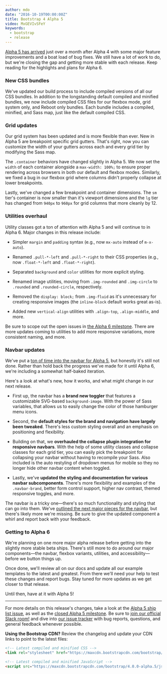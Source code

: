```yaml
---
author: mdo
date: "2016-10-19T00:00:00Z"
title: Bootstrap 4 Alpha 5
video: MxGEVIvSFeY
keywords:
  - bootstrap
  - release
---
```


[Alpha 5 has arrived](https://v4-alpha.getbootstrap.com/) just over a month after Alpha 4 with some major feature improvements and a boat load of bug fixes. We still have a lot of work to do, but we're closing the gap and getting more stable with each release. Keep reading for the highlights and plans for Alpha 6.

### New CSS bundles

We've updated our build process to include compiled versions of all our CSS bundles. In addition to the longstanding default compiled and minified bundles, we now include compiled CSS files for our flexbox mode, grid system only, and Reboot only bundles. Each bundle includes a compiled, minified, and Sass map, just like the default compiled CSS.

### Grid updates

Our grid system has been updated and is more flexible than ever. New in Alpha 5 are breakpoint specific grid gutters. That's right, now you can customize the width of your gutters across each and every grid tier by modifying the Sass map.

The `.container` behaviors have changed slightly in Alpha 5. We now set the `width` of each container alongside a `max-width: 100%;` to ensure proper rendering across browsers in both our default and flexbox modes. Similarly, we fixed a bug in our flexbox grid where columns didn't properly collapse at lower breakpoints.

Lastly, we've changed a few breakpoint and container dimensions. The `sm` tier's container is now smaller than it's viewport dimensions and the `lg` tier has changed from `940px` to `960px` for grid columns that more cleanly by 12.

### Utilities overhaul

Utility classes got a ton of attention with Alpha 5 and will continue to in Alpha 6. Major changes in this release include:

- Simpler `margin` and `padding` syntax (e.g., now `mx-auto` instead of `m-x-auto`).

- Renamed `.pull-*-left` and `.pull-*-right` to their CSS properties (e.g., now `.float-*-left` and `.float-*-right`).

- Separated `background` and `color` utilities for more explicit styling.

- Renamed image utilities, moving from `.img-rounded` and `.img-circle` to `.rounded` and `.rounded-circle`, respectively.

- Removed the `display: block;` from `.img-fluid` as it's unnecessary for creating responsive images (the `inline-block` default works great as-is).

- Added new `vertical-align` utilities with `.align-top`, `.align-middle`, and more.

Be sure to scope out the open issues in [the Alpha 6 milestone](https://github.com/twbs/bootstrap/milestone/39). There are more updates coming to utilities to add more responsive variations, more consistent naming, and more.

### Navbar updates

We've put a [ton of time into the navbar for Alpha 5](https://github.com/twbs/bootstrap/pull/19890), but honestly it's still not done. Rather than hold back the progress we've made for it until Alpha 6, we're including a somewhat half-baked iteration.

Here's a look at what's new, how it works, and what might change in our next release.

- First up, the navbar has a **brand new toggler** that features a customizable SVG-based `background-image`. With the power of Sass variables, that allows us to easily change the color of those hamburger menu icons.

- Second, the **default styles for the brand and navigation have largely been tweaked**. There's less custom styling overall and an emphasis on positioning and flexibility.

- Building on that, we **overhauled the collapse plugin integration for responsive navbars**. With the help of some utility classes and collapse classes for each grid tier, you can easily pick the breakpoint for collapsing your navbar without having to recompile your Sass. Also included is the auto restyling of dropdown menus for mobile so they no longer hide other navbar content when toggled.

- Lastly, we've **updated the styling and documentation for various navbar subcomponents**. There's more flexibility and examples of the `.navbar-brand`, better form control support, higher nav contrast, themed responsive toggles, and more.

The navbar is a tricky one—there's so much functionality and styling that can go into them. We've [outlined the next major pieces for the navbar](https://github.com/twbs/bootstrap/issues/20937), but there's likely more we're missing. Be sure to give the updated component a whirl and report back with your feedback.

### Getting to Alpha 6

We're planning on one more major alpha release before getting into the slightly more stable beta ships. There's still more to do around our major components—the navbar, flexbox variants, utilities, and accessibility—before we button things up.

Once done, we'll review all on our docs and update all our example templates to the latest and greatest. From there we'll need your help to test these changes and report bugs. Stay tuned for more updates as we get closer to that release.

Until then, have at it with Alpha 5!

---

For more details on this release's changes, take a look at the [Alpha 5 ship list issue](https://github.com/twbs/bootstrap/issues/20630), as well as the [closed Alpha 5 milestone](https://github.com/twbs/bootstrap/milestone/36?closed=1). Be sure to [join our official Slack room!](https://bootstrap-slack.herokuapp.com) and dive into [our issue tracker](https://github.com/twbs/bootstrap/issues/) with bug reports, questions, and general feedback whenever possible.

**Using the Bootstrap CDN?** Review the changelog and update your CDN links to point to the latest files:

```html
<!-- Latest compiled and minified CSS -->
<link rel="stylesheet" href="https://maxcdn.bootstrapcdn.com/bootstrap/4.0.0-alpha.5/css/bootstrap.min.css" integrity="sha384-AysaV+vQoT3kOAXZkl02PThvDr8HYKPZhNT5h/CXfBThSRXQ6jW5DO2ekP5ViFdi" crossorigin="anonymous">

<!-- Latest compiled and minified JavaScript -->
<script src="https://maxcdn.bootstrapcdn.com/bootstrap/4.0.0-alpha.5/js/bootstrap.min.js" integrity="sha384-BLiI7JTZm+JWlgKa0M0kGRpJbF2J8q+qreVrKBC47e3K6BW78kGLrCkeRX6I9RoK" crossorigin="anonymous"></script>
```
